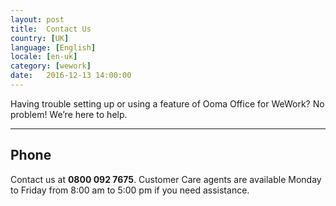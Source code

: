 ```yaml
---
layout: post
title:  Contact Us
country: [UK]
language: [English]
locale: [en-uk]
category: [wework]
date:   2016-12-13 14:00:00
---
```


Having trouble setting up or using a feature of Ooma Office for WeWork? No problem! We’re here to help.

* * *

## Phone

Contact us at **0800 092 7675**. Customer Care agents are available Monday to Friday from 8:00 am to 5:00 pm if you need assistance.